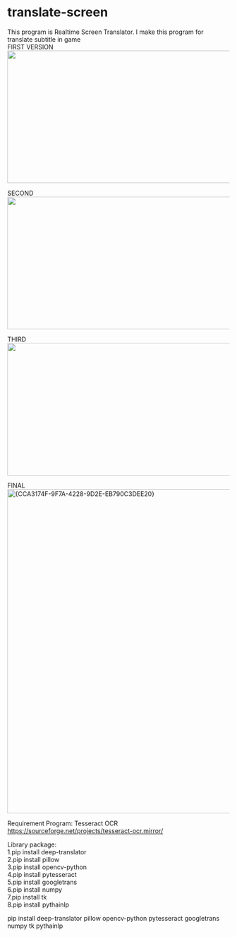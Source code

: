 # translate-screen

This program is Realtime Screen Translator. I make this program for translate subtitle in game<br>
FIRST VERSION<br>
<img src="https://github.com/user-attachments/assets/32056c17-acd5-4118-ba78-098dddb71b1a" width="622" height="300"><br>

SECOND<br>
<img src="https://github.com/user-attachments/assets/511d0a11-9660-4272-8dfc-69dc18607784" width="622" height="300"><br>

THIRD<br>
<img src="https://github.com/user-attachments/assets/f107b762-e367-46ee-8a8f-184612e2984d" width="622" height="300"><br>

FINAL<br>
<img width="622" height="734" alt="{CCA3174F-9F7A-4228-9D2E-EB790C3DEE20}" src="https://github.com/user-attachments/assets/52820cad-5498-4510-9fb6-497d0ec941e8" /><br>

Requirement Program: Tesseract OCR<br>
https://sourceforge.net/projects/tesseract-ocr.mirror/<br>

Library package:<br>
1.pip install deep-translator<br>
2.pip install pillow<br>
3.pip install opencv-python<br>
4.pip install pytesseract<br>
5.pip install googletrans<br>
6.pip install numpy<br>
7.pip install tk<br>
8.pip install pythainlp<br>
 
pip install deep-translator pillow opencv-python pytesseract googletrans numpy tk pythainlp
